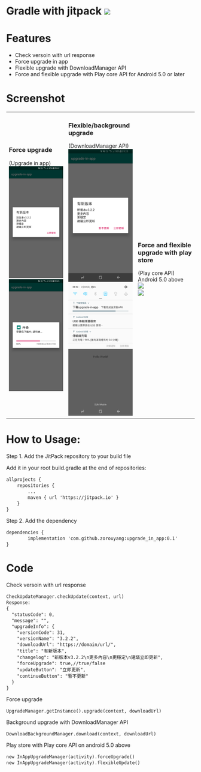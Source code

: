 # Gradle with jitpack [![](https://jitpack.io/v/zorouyang/upgrade_in_app.svg)](https://jitpack.io/#zorouyang/upgrade_in_app)

# Features
- Check versoin with url response
- Force upgrade in app
- Flexible upgrade with DownloadManager API
- Force and flexible upgrade with Play core API for Android 5.0 or later

# Screenshot
<table>
  <tr>
    <td width="30%">
      <h3>Force upgrade</h3>
      (Upgrade in app)<br/>
      <img src="Screenshot/check.png" width="100%" /><br/>
      <img src="Screenshot/download.png" width="100%" /><br/>
    </td>
    <td width="30%">
      <h3>Flexible/background upgrade</h3>
      (DownloadManager API)<br/>
      <img src="Screenshot/check_d.png" width="100%" /><br/>
      <img src="Screenshot/download_d.png" width="100%" /><br/>
    </td>
    <td width="30%">
      <h3>Force and flexible upgrade with play store</h3>
      (Play core API) Android 5.0 above<br/>
      <img src="Screenshot/check_p.png" width="100%" /><br/>
      <img src="Screenshot/download_p.png" width="100%" /><br/>
    </td>
  </tr>
</table>

# How to Usage:

Step 1. Add the JitPack repository to your build file

Add it in your root build.gradle at the end of repositories:

	allprojects {
		repositories {
			...
			maven { url 'https://jitpack.io' }
		}
	}

Step 2. Add the dependency

	dependencies {
	        implementation 'com.github.zorouyang:upgrade_in_app:0.1'
	}

# Code
Check versoin with url response

	CheckUpdateManager.checkUpdate(context, url)
	Response: 
	{
	  "statusCode": 0,
	  "message": "",
	  "upgradeInfo": {
	    "versionCode": 31,
	    "versionName": "3.2.2",
	    "downloadUrl": "https://domain/url/",
	    "title": "有新版本",
	    "changelog": "新版本v3.2.2\n更多內容\n更穩定\n建議立即更新",
	    "forceUpgrade": true,//true/false
	    "updateButton": "立即更新",
	    "continueButton": "暫不更新"
	  }
	}

Force upgrade

	UpgradeManager.getInstance().upgrade(context, downloadUrl)
	
Background upgrade with DownloadManager API

	DownloadBackgroundManager.download(context, downloadUrl)
	
Play store with Play core API on android 5.0 above

	new InAppUpgradeManager(activity).forceUpgrade()
	new InAppUpgradeManager(activity).flexibleUpdate()

